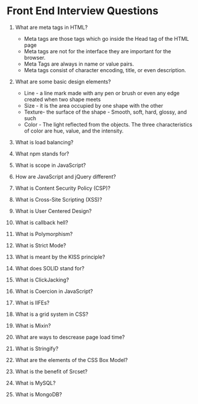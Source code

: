 # Front End Interview Questions
1. What are meta tags in HTML?
   + Meta tags are those tags which go inside the Head tag of the HTML page
   + Meta tags are not for the interface they are important for the browser.
   + Meta Tags are always in name or value pairs.
   + Meta tags consist of character encoding, title, or even description.

2. What are some basic design elements?
   + Line - a line mark made with any pen or brush or even any edge created when two shape meets
   + Size - it is the area occupied by one shape with the other
   + Texture- the surface of the shape - Smooth, soft, hard, glossy, and such
   + Color - The light reflected from the objects. The three characteristics of color are hue, value, and the intensity.

3. What is load balancing?
4. What npm stands for?
5. What is scope in JavaScript?
6. How are JavaScript and jQuery different?
7. What is Content Security Policy (CSP)?
8. What is Cross-Site Scripting (XSS)?
9. What is User Centered Design?
10. What is callback hell?
11. What is Polymorphism?
12. What is Strict Mode?
13. What is meant by the KISS principle?
14. What does SOLID stand for?
15. What is ClickJacking?
16. What is Coercion in JavaScript?
17. What is IIFEs?
18. What is a grid system in CSS?
19. What is Mixin?
20. What are ways to descrease page load time?
21. What is Stringify?
22. What are the elements of the CSS Box Model?
23. What is the benefit of Srcset?
24. What is MySQL?
25. What is MongoDB?